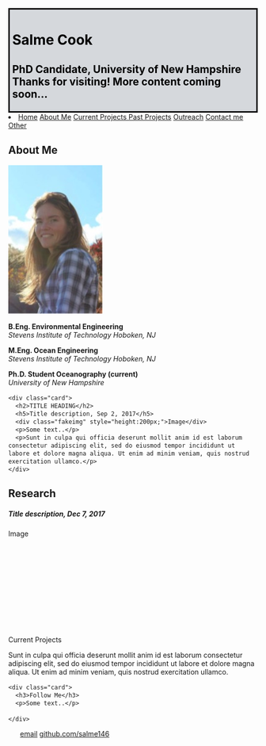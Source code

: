 <html>
<head>
<meta charset="utf-8">
<meta name="viewport" content="width=device-width, initial-scale=1">	
<style>
		
html {
font-family: "Palatino Linotype";
}
	
* {
  box-sizing: border-box;
}
/* Style the body */
	
body {
	/*background-color:rgb(0, 123, 161);
	padding: 10px;
	margin: 0;*/	
	background-color:white;
	border: 2px black;	
	padding: 10px;	
}
/* Style the header */
.header {
	background-image:url(Hampton_Bridge_2.jpg);
	background-repeat: repeat;
	background-position: center center;
	background-color: #D5D8DC;
	border: 3px solid;
	opacity: 1;
	/*width: 100vw;*/
	height: auto;
	background-size: cover;
	float: center;
	padding: 5px;	
	text-align: center;
	color: black;		
}
	
/* Style the header 
.header {
	background-color:rgb(0, 123, 161);
	float: center;		
	padding: 20px;
	text-align: center;
	color: black;		
}
*/
	
.header h1 {
  font-size: 50px;
  color: black;		
}
	
.header h2 {
  font-size: 30px;
  color: black;		
}
	
/* Style the top navigation bar */
.topnav {
  overflow: hidden;
  background-color:black;
}
/* Style the topnav links */
.topnav a {
  float: left;
  display: block;
  color:rgb(240, 240, 240);
  text-align: center;
  padding: 14px 16px;
  text-decoration: none;
}
/* Change color on hover */
.topnav a:hover {
  background-color: #ddd;
  color: black;
}
/* Create two unequal columns that floats next to each other */
/* Left column */
.leftcolumn {   
  float: left;
  width: 20%;
}
/* Right column */
.rightcolumn {
  float: left;
  width: 80%;
  background-color: #f1f1f1;
  padding-left: 20px;
}
/* Fake image */
.fakeimg {
  background-color: #aaa;
  width: 100%;
  padding: 20px;
}
	
	
img{
    max-width: 100%;
    max-height: 100%;
  }
.imleft{
        float: left;
}
.imright{
        float: right;
}
/* Add a card effect for articles */
.card {
  background-color: white;
  padding: 20px;
  margin-top: 20px;
}
/* Clear floats after the columns */
.row:after {
  content: "";
  display: table;
  clear: both;
}
/* Footer */
.footer {
  padding: 20px;
  text-align: center;
  background: #ddd;
  margin-top: 20px;
}	
/* Responsive layout - when the screen is less than 800px wide, make the two columns stack on top of each other instead of next to each other */
@media screen and (max-width: 800px) {
  .leftcolumn, .rightcolumn {   
    width: 100%;
    padding: 0;
  }
}
/* Responsive layout - when the screen is less than 400px wide, make the navigation links stack on top of each other instead of next to each other */
@media screen and (max-width: 400px) {
  .topnav a {
    float: none;
    width: 100%;
  }
}
	
</style>
</head>
	
<body>
	
<div class="header">
<h1>Salme Cook</h1>
<h2> PhD Candidate, University of New Hampshire <br>
	Thanks for visiting! More content coming soon...</h2>  
</div>
	
<div class="topnav">
<li>
  <a href="./" target="_self">Home</a>
  <a href=".." target="_self">About Me</a>
  <a href="../Research" target="self">Current Projects
  <a href="/projects/past">Past Projects</a>
  <a href="/outreach">Outreach</a>	
  <a href="#">Contact me</a>
  <a href="#">Other</a>	
</li>
</div>	
	

<div class="row">
  <div class="leftcolumn">
    <div class="card">
      <h2>About Me</h2>
      <img style="height:300px;" src="salme_cook_headshot_zoom.jpg" alt="Salme Cook"/>
      <p><b>B.Eng. Environmental Engineering</b> <br> <i>Stevens Institute of Technology Hoboken, NJ</i></p>
      <p><b>M.Eng. Ocean Engineering</b> <br>  <i>Stevens Institute of Technology Hoboken, NJ</i></p>
      <p><b>Ph.D. Student Oceanography (current)</b> <br>  <i>University of New Hampshire</i></p>    
    </div>
	  
    <div class="card">
      <h2>TITLE HEADING</h2>
      <h5>Title description, Sep 2, 2017</h5>
      <div class="fakeimg" style="height:200px;">Image</div>
      <p>Some text..</p>
      <p>Sunt in culpa qui officia deserunt mollit anim id est laborum consectetur adipiscing elit, sed do eiusmod tempor incididunt ut labore et dolore magna aliqua. Ut enim ad minim veniam, quis nostrud exercitation ullamco.</p>
    </div>
  </div>
	
  <div class="rightcolumn">
    <div class="card">	 
      <h2> Research </h2>
      <h5>Title description, Dec 7, 2017</h5>
      <div class="fakeimg" style="height:200px;">Image</div>
      <p> Current Projects </p>
      <p>Sunt in culpa qui officia deserunt mollit anim id est laborum consectetur adipiscing elit, sed do eiusmod tempor incididunt ut labore et dolore magna aliqua. Ut enim ad minim veniam, quis nostrud exercitation ullamco.</p>    
    </div>

    <div class="card">
      <h3>Follow Me</h3>
      <p>Some text..</p>
	    
    </div>
  </div>
</div>	
	
	
<footer>
	<ul>
	<a href="mailto:salme.cook@gmail.com">email</a>
	<a href="https://github.com/salme146">github.com/salme146</a>
	</ul>
</footer>
</body>
</html>
